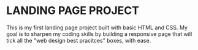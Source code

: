 # LANDING PAGE PROJECT
This is my first landing page project built with basic HTML and CSS. My goal is to sharpen my coding skills by building a responsive page that will tick all the "web design best pracitces" boxes, with ease. 
